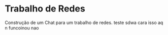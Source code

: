 # Trabalho de Redes
Construção de um Chat para um trabalho de redes.
teste
sdwa cara isso aq n funcoinou nao